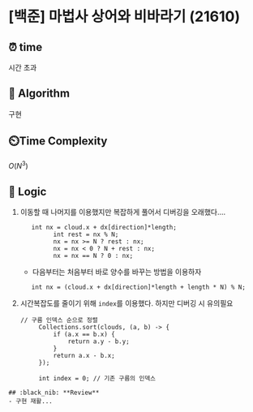 # [백준] 마법사 상어와 비바라기 (21610)

## ⏰  **time**
시간 초과

## :pushpin: **Algorithm**
구현

## ⏲️**Time Complexity**
$O(N^3)$

## :round_pushpin: **Logic**
1. 이동할 때 나머지를 이용했지만 복잡하게 풀어서 디버깅을 오래했다....
   ```
      int nx = cloud.x + dx[direction]*length;
			int rest = nx % N;
			nx = nx >= N ? rest : nx;
			nx = nx < 0 ? N + rest : nx;
			nx = nx == N ? 0 : nx;
   ```
   - 다음부터는 처음부터 바로 양수를 바꾸는 방법을 이용하자
    ```
       int nx = (cloud.x + dx[direction]*length + length * N) % N;
    ```

2. 시간복잡도를 줄이기 위해 `index`를 이용했다. 하지만 디버깅 시 유의필요
   ```
   // 구름 인덱스 순으로 정렬
		Collections.sort(clouds, (a, b) -> {
			if (a.x == b.x) {
				return a.y - b.y;
			}
			return a.x - b.x;
		});
		
		int index = 0; // 기존 구름의 인덱스
  ```
## :black_nib: **Review**
- 구현 재활...
